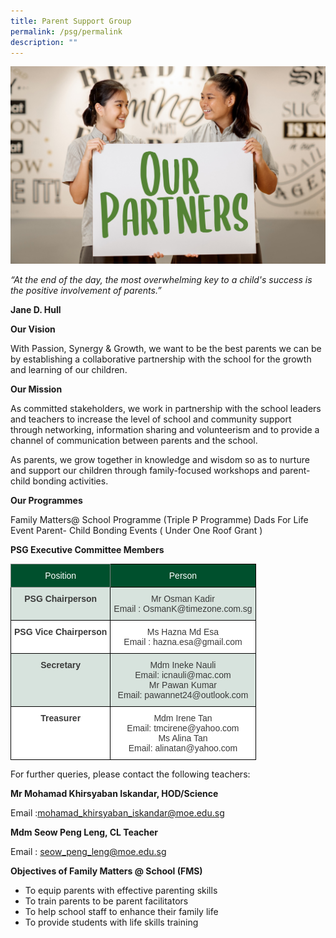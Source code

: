 ```yaml
---
title: Parent Support Group
permalink: /psg/permalink
description: ""
---
```

![](/images/our-partners-banner.jpg)

*“At the end of the day, the most overwhelming key to a child's success is the positive involvement of parents.”*

**Jane D. Hull**

**Our Vision**

With Passion, Synergy & Growth, we want to be the best parents we can be by establishing a collaborative partnership with the school for the growth and learning of our children.


**Our Mission**

As committed stakeholders, we work in partnership with the school leaders and teachers to increase the level of school and community support through networking, information sharing and volunteerism and to provide a channel of communication between parents and the school.

As parents, we grow together in knowledge and wisdom so as to nurture and support our children through family-focused workshops and parent-child bonding activities.

**Our Programmes**

Family Matters@ School Programme (Triple P Programme)
Dads For Life Event
Parent- Child Bonding Events ( Under One Roof Grant )

**PSG Executive Committee Members**
<style type="text/css">
.tg  {border-collapse:collapse;border-spacing:0;}
.tg td{border-color:black;border-style:solid;border-width:1px;font-family:Arial, sans-serif;font-size:14px;
  overflow:hidden;padding:10px 5px;word-break:normal;}
.tg th{border-color:black;border-style:solid;border-width:1px;font-family:Arial, sans-serif;font-size:14px;
  font-weight:normal;overflow:hidden;padding:10px 5px;word-break:normal;}
.tg .tg-ehl1{background-color:rgba(0, 80, 45, 0.15);color:#3A3A3A;text-align:center;vertical-align:top}
.tg .tg-sm4r{background-color:#FFF;color:#3A3A3A;font-weight:bold;text-align:center;vertical-align:top}
.tg .tg-udm8{background-color:#00502D;border-color:inherit;color:#FFF;text-align:center;vertical-align:top}
.tg .tg-nzmi{background-color:#FFF;color:#3A3A3A;text-align:center;vertical-align:top}
.tg .tg-r8vb{background-color:#00502D;color:#FFF;text-align:center;vertical-align:top}
.tg .tg-vbrg{background-color:rgba(0, 80, 45, 0.15);color:#3A3A3A;font-weight:bold;text-align:center;vertical-align:top}
</style>
<table class="tg">
<thead>
  <tr>
    <th class="tg-udm8"><span style="font-weight:inherit;font-style:inherit">Position</span></th>
    <th class="tg-r8vb"><span style="font-weight:inherit;font-style:inherit">Person</span></th>
  </tr>
</thead>
<tbody>
  <tr>
    <td class="tg-vbrg"><span style="font-weight:bold;font-style:inherit">PSG Chairperson</span></td>
    <td class="tg-ehl1"><span style="font-weight:inherit;font-style:inherit">Mr Osman Kadir</span><br><span style="font-weight:inherit;font-style:inherit">Email : OsmanK@timezone.com.sg</span></td>
  </tr>
  <tr>
    <td class="tg-sm4r"><span style="font-weight:bold;font-style:inherit">PSG Vice Chairperson</span></td>
    <td class="tg-nzmi"><span style="font-weight:inherit;font-style:inherit">Ms Hazna Md Esa</span><br><span style="font-weight:inherit;font-style:inherit">Email : hazna.esa@gmail.com</span></td>
  </tr>
  <tr>
    <td class="tg-vbrg"><span style="font-weight:bold;font-style:inherit">Secretary</span></td>
    <td class="tg-ehl1"><span style="font-weight:inherit;font-style:inherit">Mdm Ineke Nauli</span><br><span style="font-weight:inherit;font-style:inherit">Email: icnauli@mac.com</span><br><span style="font-weight:inherit;font-style:inherit">Mr Pawan Kumar</span><br><span style="font-weight:inherit;font-style:inherit">Email: pawannet24@outlook.com</span></td>
  </tr>
  <tr>
    <td class="tg-sm4r"><span style="font-weight:bold;font-style:inherit">Treasurer</span></td>
    <td class="tg-nzmi"><span style="font-weight:inherit;font-style:inherit">Mdm Irene Tan</span><br><span style="font-weight:inherit;font-style:inherit">Email: tmcirene@yahoo.com</span><br><span style="font-weight:inherit;font-style:inherit">Ms Alina Tan</span><br><span style="font-weight:inherit;font-style:inherit">Email: alinatan@yahoo.com</span></td>
  </tr>
</tbody>
</table>

For further queries, please contact the following teachers:

**Mr Mohamad Khirsyaban Iskandar, HOD/Science**

Email :mohamad_khirsyaban_iskandar@moe.edu.sg



**Mdm Seow Peng Leng, CL Teacher**

Email : seow_peng_leng@moe.edu.sg

**Objectives of Family Matters @ School (FMS)**

* To equip parents with effective parenting skills
* To train parents to be parent facilitators
* To help school staff to enhance their family life
* To provide students with life skills training
